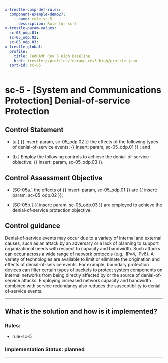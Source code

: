 ```yaml
---
x-trestle-comp-def-rules:
  component-example-demo27:
    - name: rule-sc-5
      description: Rule for sc-5
x-trestle-param-values:
  sc-05_odp.01:
  sc-05_odp.02:
  sc-05_odp.03:
x-trestle-global:
  profile:
    title: FedRAMP Rev 5 High Baseline
    href: trestle://profiles/fedramp_rev5_high/profile.json
  sort-id: sc-05
---
```


# sc-5 - \[System and Communications Protection\] Denial-of-service Protection

## Control Statement

- \[a.\] {{ insert: param, sc-05_odp.02 }} the effects of the following types of denial-of-service events: {{ insert: param, sc-05_odp.01 }} ; and

- \[b.\] Employ the following controls to achieve the denial-of-service objective: {{ insert: param, sc-05_odp.03 }}.

## Control Assessment Objective

- \[SC-05a.\] the effects of {{ insert: param, sc-05_odp.01 }} are {{ insert: param, sc-05_odp.02 }};

- \[SC-05b.\] {{ insert: param, sc-05_odp.03 }} are employed to achieve the denial-of-service protection objective.

## Control guidance

Denial-of-service events may occur due to a variety of internal and external causes, such as an attack by an adversary or a lack of planning to support organizational needs with respect to capacity and bandwidth. Such attacks can occur across a wide range of network protocols (e.g., IPv4, IPv6). A variety of technologies are available to limit or eliminate the origination and effects of denial-of-service events. For example, boundary protection devices can filter certain types of packets to protect system components on internal networks from being directly affected by or the source of denial-of-service attacks. Employing increased network capacity and bandwidth combined with service redundancy also reduces the susceptibility to denial-of-service events.

______________________________________________________________________

## What is the solution and how is it implemented?

<!-- For implementation status enter one of: implemented, partial, planned, alternative, not-applicable -->

<!-- Note that the list of rules under ### Rules: is read-only and changes will not be captured after assembly to JSON -->

<!-- Add control implementation description here for control: sc-5 -->

### Rules:

  - rule-sc-5

### Implementation Status: planned

______________________________________________________________________
